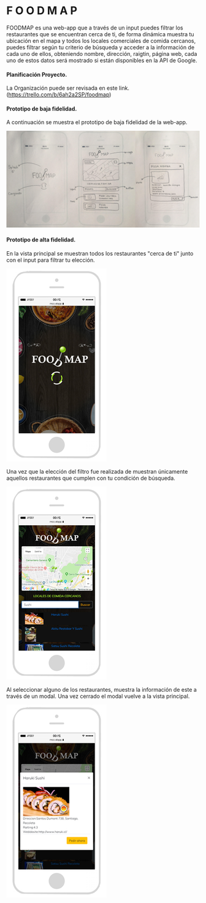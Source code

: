 #  F O O D M A P

FOODMAP es una web-app que a través de un input puedes filtrar los restaurantes
que se encuentran cerca de ti, de forma dinámica muestra tu ubicación en el mapa y todos los locales comerciales de comida cercanos, puedes filtrar según tu criterio de búsqueda y acceder a la información de cada uno de ellos, obteniendo nombre, dirección, raigtin, página web, cada uno de estos datos será mostrado si están disponibles en la API de Google.

#### Planificación Proyecto.

La Organización puede ser revisada en este link.
(https://trello.com/b/6ah2a2SP/foodmap)

#### Prototipo de baja fidelidad.

A continuación se muestra el prototipo de baja fidelidad de la web-app.

 ![Lista de tareas](img/bajaFidelidad.jpg)

#### Prototipo de alta fidelidad.

En la vista principal se muestran todos los restaurantes "cerca de ti" junto
con el input para filtrar tu elección.

![vista principal](img/altaFidelidad1.jpg)

Una vez que la elección del filtro fue realizada de muestran únicamente aquellos
restaurantes que cumplen con tu condición de búsqueda.

![vista filtrado](img/altaFidelidad2.jpg)

Al seleccionar alguno de los restaurantes, muestra la información de
este a través de un modal. Una vez cerrado el modal vuelve a la vista principal.

![modal imagen](img/altaFidelidad3.jpg)


